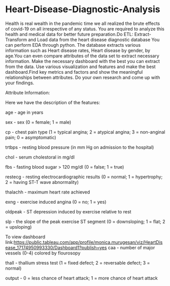 # Heart-Disease-Diagnostic-Analysis
Health is real wealth in the pandemic time we all realized the brute effects of covid-19 on all
irrespective of any status. You are required to analyze this health and medical data for better
future preparation.Do ETL: Extract- Transform and Load data from the heart disease diagnostic database
You can perform EDA through python. The database extracts various information such as
Heart disease rates, Heart disease by gender, by age.You can even compare attributes of the data set to extract necessary information. Make the
necessary dashboard with the best you can extract from the data. Use various visualization
and features and make the best dashboard.Find key metrics and factors and show the meaningful relationships between attributes.
Do your own research and come up with your findings.

Attribute Information:

Here we have the description of the features:

age - age in years

sex - sex (0 = female; 1 = male)

cp - chest pain type (1 = typical angina; 2 = atypical angina; 3 = non-anginal pain; 0 = asymptomatic)

trtbps - resting blood pressure (in mm Hg on admission to the hospital)

chol - serum cholestoral in mg/dl

fbs - fasting blood sugar > 120 mg/dl (0 = false; 1 = true)

restecg - resting electrocardiographic results (0 = normal; 1 = hypertrophy; 2 = having ST-T wave abnormality)

thalachh - maximum heart rate achieved

exng - exercise induced angina (0 = no; 1 = yes)

oldpeak - ST depression induced by exercise relative to rest

slp - the slope of the peak exercise ST segment (0 = downsloping; 1 = flat; 2 = upsloping)

To view dashboard link:https://public.tableau.com/app/profile/monica.murugesan/viz/HeartDisease_17174950993330/Dashboard1?publish=yes
caa - number of major vessels (0-4) colored by flourosopy

thall - thallium stress test (1 = fixed defect; 2 = reversable defect; 3 = normal)

output - 0 = less chance of heart attack; 1 = more chance of heart attack
